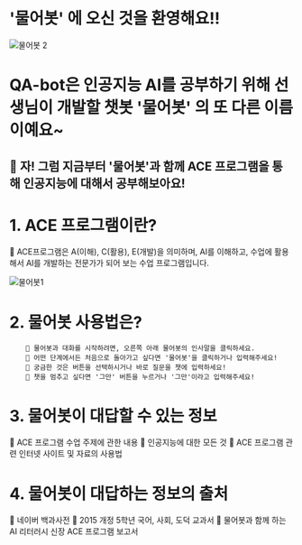 # **'물어봇'** 에 오신 것을 환영해요!!

![물어봇 2](https://user-images.githubusercontent.com/81283008/128823697-ef5ff547-c90b-485c-aa1d-299594aa37de.PNG)

# **QA-bot**은 인공지능 AI를 공부하기 위해 선생님이 개발할 챗봇 **'물어봇'** 의 또 다른 이름이예요~


## 📢 자! 그럼 지금부터 '물어봇'과 함께 ACE 프로그램을 통해 인공지능에 대해서 공부해보아요!


# 1. ACE 프로그램이란?

📍 ACE프로그램은 A(이해), C(활용), E(개발)을 의미하며, AI를 이해하고, 수업에 활용해서 AI를 개발하는 전문가가 되어 보는 수업 프로그램입니다.

![물어봇1](https://user-images.githubusercontent.com/81283008/128823031-a650e62a-5321-4a20-bc06-53715353332e.png)


# 2. 물어봇 사용법은?

        📍 물어봇과 대화를 시작하려면, 오른쪽 아래 물어봇의 인사말을 클릭하세요.
        📍 어떤 단계에서든 처음으로 돌아가고 싶다면 '물어봇'을 클릭하거나 입력해주세요!
        📍 궁금한 것은 버튼을 선택하시거나 바로 질문을 챗에 입력하세요! 
        📍 챗을 멈추고 싶다면 '그만' 버튼을 누르거나 '그만'이라고 입력해주세요!

# 3. 물어봇이 대답할 수 있는 정보

📍 ACE 프로그램 수업 주제에 관한 내용
📍 인공지능에 대한 모든 것
📍 ACE 프로그램 관련 인터넷 사이트 및 자료의 사용법

# 4. 물어봇이 대답하는 정보의 출처

📍 네이버 백과사전
📍 2015 개정 5학년 국어, 사회, 도덕 교과서
📍 물어봇과 함께 하는 AI 리터러시 신장 ACE 프로그램 보고서
